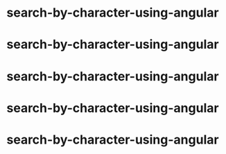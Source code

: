 # search-by-character-using-angular
# search-by-character-using-angular
# search-by-character-using-angular
# search-by-character-using-angular
# search-by-character-using-angular
